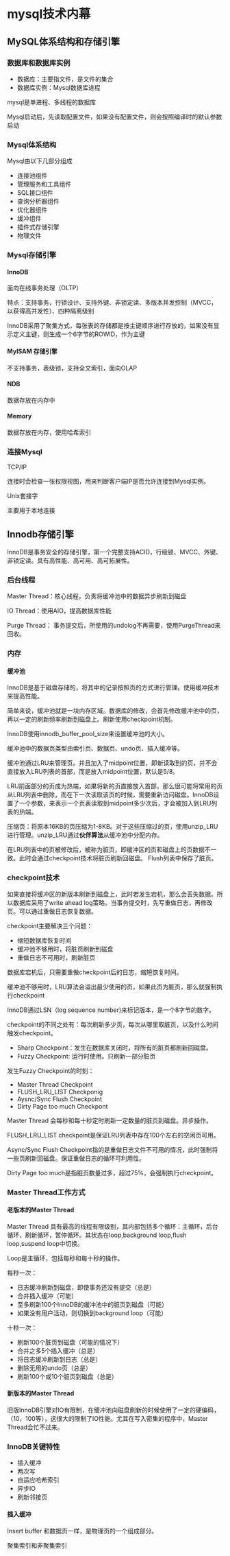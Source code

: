 # mysql技术内幕

## MySQL体系结构和存储引擎

### 数据库和数据库实例

* 数据库：主要指文件，是文件的集合
* 数据库实例：Mysql数据库进程

mysql是单进程、多线程的数据库

Mysql启动后，先读取配置文件，如果没有配置文件，则会按照编译时的默认参数启动

### Mysql体系结构

Mysql由以下几部分组成

* 连接池组件
* 管理服务和工具组件
* SQL接口组件
* 查询分析器组件
* 优化器组件
* 缓冲组件
* 插件式存储引擎
* 物理文件

### Mysql存储引擎

#### InnoDB

面向在线事务处理（OLTP）

特点：支持事务，行锁设计、支持外键、非锁定读、多版本并发控制（MVCC，以获得高并发性）、四种隔离级别

InnoDB采用了聚集方式，每张表的存储都是按主键顺序进行存放的，如果没有显示定义主键，则生成一个6字节的ROWID，作为主键

#### MyISAM 存储引擎

不支持事务，表级锁，支持全文索引，面向OLAP

#### NDB

数据存放在内存中

#### Memory

数据存放在内存，使用哈希索引

### 连接Mysql

TCP/IP

连接时会检查一张权限视图，用来判断客户端IP是否允许连接到Mysql实例。

Unix套接字

主要用于本地连接

## Innodb存储引擎

InnoDB是事务安全的存储引擎，第一个完整支持ACID，行级锁、MVCC、外键、非锁定读。具有高性能、高可用、高可拓展性。

### 后台线程

Master Thread：核心线程，负责将缓冲池中的数据异步刷新到磁盘

IO Thread：使用AIO，提高数据库性能

Purge Thread： 事务提交后，所使用的undolog不再需要，使用PurgeThread来回收。

### 内存

#### 缓冲池

InnoDB是基于磁盘存储的，将其中的记录按照页的方式进行管理。使用缓冲技术来提高性能。

简单来说，缓冲池就是一块内存区域。数据库的修改，会首先修改缓冲池中的页，再以一定的刷新频率刷新到磁盘上。刷新使用checkpoint机制。

InnoDB使用innodb_buffer_pool_size来设置缓冲池的大小。

缓冲池中的数据页类型由索引页、数据页、undo页、插入缓冲等。

缓冲池通过LRU来管理页。并且加入了midpoint位置，即新读取到的页，并不会直接放入LRU列表的首部，而是放入midpoint位置，默认是5/8。

LRU前面部分的页成为热端，如果将新的页直接放入首部，那么很可能将常用的页从LRU列表中删除，而在下一次读取该页的时候，需要重新访问磁盘。InnoDB设置了一个参数，来表示一个页表读取到midpoint多少次后，才会被加入到LRU列表的热端。

压缩页：将原本16KB的页压缩为1-8KB。对于这些压缩过的页，使用unzip_LRU进行管理。unzip_LRU通过**伙伴算法**从缓冲池中分配内存。

在LRU列表中的页被修改后，被称为脏页，即缓冲区的页和磁盘上的页数据不一致。此时会通过checkpoint技术将脏页刷新回磁盘。 Flush列表中保存了脏页。

### checkpoint技术

如果直接将缓冲区的新版本刷新到磁盘上，此时若发生宕机，那么会丢失数据。所以数据库采用了write ahead log策略。当事务提交时，先写重做日志，再修改页。可以通过重做日志恢复数据。

checkpoint主要解决三个问题：
* 缩短数据库恢复时间
* 缓冲池不够用时，将脏页刷新到磁盘
* 重做日志不可用时，刷新脏页

数据库宕机后，只需要重做checkpoint后的日志，缩短恢复时间。

缓冲池不够用时，LRU算法会溢出最少使用的页，如果此页为脏页，那么就强制执行checkpoint

InnoDB通过LSN（log sequence number)来标记版本，是一个8字节的数字。

checkpoint的不同之处有：每次刷新多少页，每次从哪里取脏页，以及什么时间触发checkpoint。

* Sharp Checkpoint：发生在数据库关闭时，将所有的脏页都刷新回磁盘。
* Fuzzy Checkpoint: 运行时使用。只刷新一部分脏页

发生Fuzzy Checkpoint的时刻：

* Master Thread Checkpoint
* FLUSH_LRU_LIST Checkponig
* Aysnc/Sync Flush Checkpoint
* Dirty Page too much Checkpont

Master Thread 会每秒和每十秒定时刷新一定数量的脏页到磁盘。异步操作。

FLUSH_LRU_LIST checkpoint是保证LRU列表中存在100个左右的空闲页可用。

Async/Sync Flush Checkpoint指的是重做日志文件不可用的情况，此时强制将一些页刷新回磁盘。保证重做日志的循环可利用性。

Dirty Page too much是指脏页数量过多，超过75%，会强制执行checkpoint。

### Master Thread工作方式

#### 老版本的Master Thread

Master Thread 具有最高的线程有限级别，其内部包括多个循环：主循环，后台循环，刷新循环，暂停循环。其状态在loop,background loop,flush loop,suspend loop中切换。

Loop是主循环，包括每秒和每十秒的操作。

每秒一次：

* 日志缓冲刷新到磁盘，即使事务还没有提交（总是）
* 合并插入缓冲（可能）
* 至多刷新100个InnoDB的缓冲池中的脏页到磁盘（可能）
* 如果没有用户活动，则切换到background loop（可能）

十秒一次：

* 刷新100个脏页到磁盘（可能的情况下）
* 合并之多5个插入缓冲（总是）
* 将日志缓冲刷新到日志（总是）
* 删除无用的undo页（总是）
* 刷新100个或10个脏页到磁盘（总是）

#### 新版本的Master Thread

旧版InnoDB引擎对IO有限制，在缓冲池向磁盘刷新的时候使用了一定的硬编码，（10，100等），这很大的限制了IO性能。尤其在写入密集的程序中，Master Thread会忙不过来。

### InnoDB关键特性

* 插入缓冲
* 两次写
* 自适应哈希索引
* 异步IO
* 刷新邻接页

#### 插入缓冲

Insert buffer 和数据页一样，是物理页的一个组成部分。

聚集索引和非聚集索引







## 